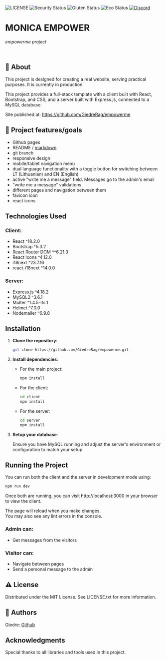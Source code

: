 ![LICENSE](https://img.shields.io/badge/license-MIT-blue.svg?style=flat-square)
![Security Status](https://img.shields.io/security-headers?label=Security&url=https%3A%2F%2Fgithub.com&style=flat-square)
![Gluten Status](https://img.shields.io/badge/Gluten-Free-green.svg)
![Eco Status](https://img.shields.io/badge/ECO-Friendly-green.svg)
[![Discord](https://discord.com/api/guilds/571393319201144843/widget.png)](https://discord.gg/dRwW4rw)

# MONICA EMPOWER

_empowerme project_

<br>

## 🌟 About

This project is designed for creating a real website, serving practical purposes. It is currently in production.

This project provides a full-stack template with a client built with React, Bootstrap, and CSS, and a server built with Express.js, connected to a MySQL database.

Site published at: https://github.com/GiedreRag/empowerme

## 🎯 Project features/goals

- Github pages
- README / [markdown](https://docs.github.com/en/get-started/writing-on-github/getting-started-with-writing-and-formatting-on-github/basic-writing-and-formatting-syntax)
- git branch
- responsive design
- mobile/tablet navigation menu
- dual language functionality with a toggle button for switching between LT (Lithuanian) and EN (English)
- active "write me a message" field. Messages go to the admin's email
- "write me a message" validations
- different pages and navigation between them
- favicon icon
- react icons

## Technologies Used

### Client:
- React ^18.2.0
- Bootstrap ^5.3.2
- React Router DOM ^^6.21.3
- React Icons ^4.12.0
- i18next ^23.7.16
- react-i18next ^14.0.0

### Server:
- Express.js ^4.18.2
- MySQL2 ^3.6.1
- Multer ^1.4.5-lts.1
- Helmet ^7.0.0
- Nodemailer ^6.9.8

## Installation

1. **Clone the repository**:
    ```bash
    git clone https://github.com/GiedreRag/empowerme.git
    ```

2. **Install dependencies**:

    - For the main project:
        ```bash
        npm install
        ```

    - For the client:
        ```bash
        cd client
        npm install
        ```

    - For the server:
        ```bash
        cd server
        npm install
        ```

3. **Setup your database**:

    Ensure you have MySQL running and adjust the server's environment or configuration to match your setup.

## Running the Project

You can run both the client and the server in development mode using:

```bash
npm run dev
```

Once both are running, you can visit http://localhost:3000 in your browser to view the client.

The page will reload when you make changes.\
You may also see any lint errors in the console.

### Admin can:

- Get messages from the visitors

### Visitor can:

- Navigate between pages
- Send a personal message to the admin

## ⚠️ License

Distributed under the MIT License. See LICENSE.txt for more information.

## 👱 Authors

Giedre: [Github](https://github.com/GiedreRag)

## Acknowledgments

Special thanks to all libraries and tools used in this project.
